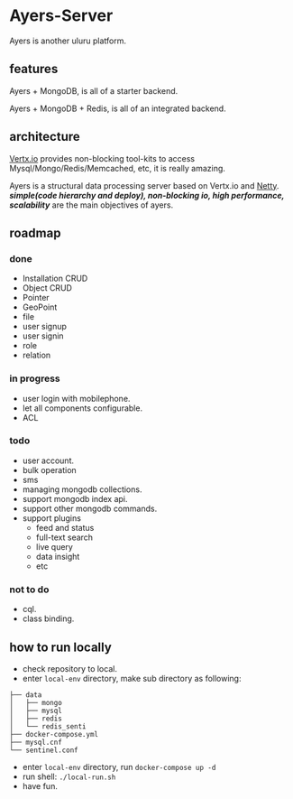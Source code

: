 # Ayers-Server
Ayers is another uluru platform.

## features
Ayers + MongoDB, is all of a starter backend.

Ayers + MongoDB + Redis, is all of an integrated backend.

## architecture
[Vertx.io](https://vertx.io/) provides non-blocking tool-kits to access Mysql/Mongo/Redis/Memcached, etc, it is really amazing.

Ayers is a structural data processing server based on Vertx.io and [Netty](https://netty.io/).
***simple(code hierarchy and deploy), non-blocking io, high performance, scalability*** are the main objectives of ayers.

## roadmap

### done
- Installation CRUD
- Object CRUD
- Pointer
- GeoPoint
- file
- user signup
- user signin
- role
- relation

### in progress
- user login with mobilephone.
- let all components configurable.
- ACL

### todo
- user account.
- bulk operation
- sms
- managing mongodb collections.
- support mongodb index api.
- support other mongodb commands.
- support plugins
  - feed and status
  - full-text search
  - live query
  - data insight
  - etc

### not to do
- cql.
- class binding.

## how to run locally
- check repository to local.
- enter `local-env` directory, make sub directory as following:
```$xslt
├── data
│   ├── mongo
│   ├── mysql
│   ├── redis
│   └── redis_senti
├── docker-compose.yml
├── mysql.cnf
└── sentinel.conf
```
- enter `local-env` directory, run `docker-compose up -d`
- run shell: `./local-run.sh`
- have fun.